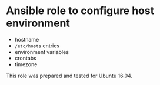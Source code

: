 # Ansible role to configure host environment

* hostname
* `/etc/hosts` entries
* environment variables
* crontabs
* timezone

This role was prepared and tested for Ubuntu 16.04.